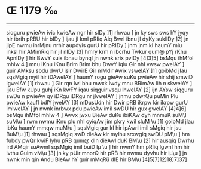 # Œ 1179 ‰
---
siqguru pwieAw ivic kwieAw ngr hir sIDy ]1] rhwau ] jn ky sws
sws hY jyqy hir ibrih pRBU hir bIDy ] ijau jl kml pRIiq Aiq BwrI ibnu
jl dyKy suklIDy ]2] jn jipE nwmu inrMjnu nrhir aupdyis gurU hir pRIDy
] jnm jnm kI haumY mlu inksI hir AMimRiq hir jil nIDy ]3] hmry
krm n ibcrhu Twkur qum@ pYj rKhu ApnIDy ] hir BwvY suix ibnau bynqI
jn nwnk srix pvIDy ]4]3]5] bsMqu ihMfol mhlw 4 ] mnu iKnu iKnu
Brim Brim bhu DwvY iqlu Gir nhI vwsw pweIAY ] guir AMksu sbdu dwrU
isir DwirE Gir mMdir Awix vsweIAY ]1] goibMd jIau sqsMgiq myil hir
iDAweIAY ] haumY rogu gieAw suKu pwieAw hir shij smwiD lgweIAY ]1]
rhwau ] Gir rqn lwl bhu mwxk lwdy mnu BRimAw lih n skweIAY ] ijau
Efw kUpu guhj iKn kwFY iqau siqguir vsqu lhweIAY ]2] ijn AYsw
siqguru swDu n pwieAw qy iDRgu iDRgu nr jIvweIAY ] jnmu pdwrQu puMin Plu
pwieAw kaufI bdlY jweIAY ]3] mDusUdn hir Dwir pRB ikrpw kir ikrpw
gurU imlweIAY ] jn nwnk inrbwx pdu pwieAw imil swDU hir gux gweIAY
]4]4]6] bsMqu ihMfol mhlw 4 ] Awvx jwxu BieAw duKu ibiKAw dyh
mnmuK suM\I suM\u ] rwm nwmu iKnu plu nhI cyiqAw jim pkry kwil sluM \u
]1] goibMd jIau ibKu haumY mmqw muM\u ] sqsMgiq gur kI hir ipAwrI
imil sMgiq hir jsu BuM\u ]1] rhwau ] sqsMgiq swD dieAw kir mylhu
srxwgiq swDU pM\u ] hm fubdy pwQr kwiF lyhu pRB qum@ dIn dieAwl duK
BM\u ]2] hir ausqiq Dwrhu ird AMqir suAwmI sqsMgiq imil buiD lµ \u ]
hir nwmY hm pRIiq lgwnI hm hir ivthu Guim vM\u ]3] jn ky pUir mnorQ
hir pRB hir nwmu dyvhu hir lµ\u ] jn nwnk min qin Andu BieAw hY guir
mMqRü dIE hir BM\u ]4]5]7]12]18]7]37]
####
